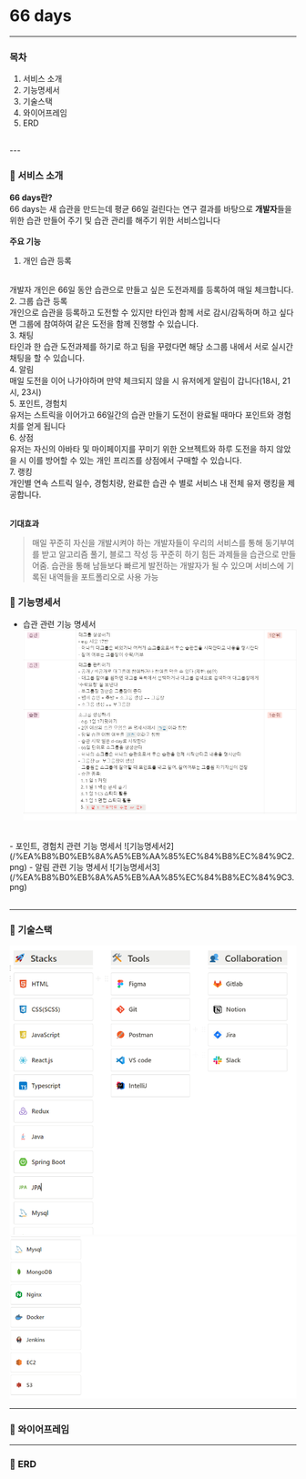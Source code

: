 # 66 days
---
### 목차
1. 서비스 소개
2. 기능명세서
3. 기술스택
4. 와이어프레임
5. ERD
<br>
---
<br>

### 💚 서비스 소개

**66 days란?**
<br>
66 days는 새 습관을 만드는데 평균 66일 걸린다는 연구 결과를 바탕으로 **개발자**들을 위한 습관 만들어 주기 및 습관 관리를 해주기 위한 서비스입니다
<br>
<br>
**주요 기능**
<br>
1. 개인 습관 등록
<br>
개발자 개인은 66일 동안 습관으로 만들고 싶은 도전과제를 등록하여 매일 체크합니다.
<br>
2. 그룹 습관 등록
<br>
개인으로 습관을 등록하고 도전할 수 있지만 타인과 함께 서로 감시/감독하며 하고 싶다면 그룹에 참여하여 같은 도전을 함께 진행할 수 있습니다.
<br>
3. 채팅
<br>
타인과 한 습관 도전과제를 하기로 하고 팀을 꾸렸다면 해당 소그룹 내에서 서로 실시간 채팅을 할 수 있습니다.
<br>
4. 알림
<br>
매일 도전을 이어 나가야하며 만약 체크되지 않을 시 유저에게 알림이 갑니다(18시, 21시, 23시)
<br>
5. 포인트, 경험치
<br>
유저는 스트릭을 이어가고 66일간의 습관 만들기 도전이 완료될 때마다 포인트와 경험치를 얻게 됩니다
<br>
6. 상점
<br>
유저는 자신의 아바타 및 마이페이지를 꾸미기 위한 오브젝트와 하루 도전을 하지 않았을 시 이를 방어할 수 있는 개인 프리즈를 상점에서 구매할 수 있습니다. 
<br>
7. 랭킹
<br>
개인별 연속 스트릭 일수, 경험치량, 완료한 습관 수 별로 서비스 내 전체 유저 랭킹을 제공합니다.

<br>
<br>

**기대효과**
> 매일 꾸준히 자신을 개발시켜야 하는 개발자들이 우리의 서비스를 통해 동기부여를 받고 알고리즘 풀기, 블로그 작성 등 꾸준히 하기 힘든 과제들을 습관으로 만들어줌. 습관을 통해 남들보다 빠르게 발전하는 개발자가 될 수 있으며 서비스에 기록된 내역들을 포트폴리오로 사용 가능


   
### 💛 기능명세서
- 습관 관련 기능 명세서
![기능명세서](/%EA%B8%B0%EB%8A%A5%EB%AA%85%EC%84%B8%EC%84%9C.png)
<br>
- 포인트, 경험치 관련 기능 명세서
![기능명세서2](/%EA%B8%B0%EB%8A%A5%EB%AA%85%EC%84%B8%EC%84%9C2.png)
- 알림 관련 기능 명세서
![기능명세서3](/%EA%B8%B0%EB%8A%A5%EB%AA%85%EC%84%B8%EC%84%9C3.png)
<br>
<br>

---
### 💚 기술스택
![기술스택](/기술스택.png)
![기술스택](/기술스택2.png)


---
### 💛 와이어프레임

---
### 💚 ERD

